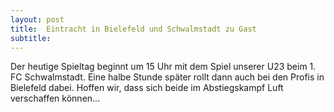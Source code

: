 ```yaml
---
layout: post
title:  Eintracht in Bielefeld und Schwalmstadt zu Gast
subtitle:  
---
```


Der heutige Spieltag beginnt um 15 Uhr mit dem Spiel unserer U23 beim 1. FC Schwalmstadt. Eine halbe Stunde später rollt dann auch bei den Profis in Bielefeld dabei. Hoffen wir, dass sich beide im Abstiegskampf Luft verschaffen können...



